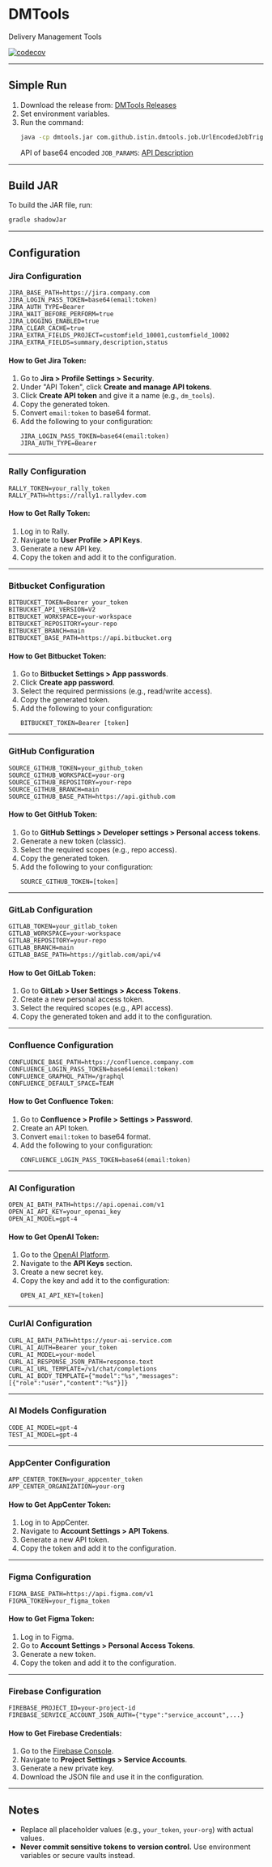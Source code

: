 # DMTools
Delivery Management Tools

[![codecov](https://codecov.io/gh/IstiN/dmtools/branch/main/graph/badge.svg)](https://codecov.io/gh/IstiN/dmtools)

---

## Simple Run
1. Download the release from: [DMTools Releases](https://github.com/IstiN/dmtools/releases)
2. Set environment variables.
3. Run the command:
   ```bash
   java -cp dmtools.jar com.github.istin.dmtools.job.UrlEncodedJobTrigger "$JOB_PARAMS"
   ```
   API of base64 encoded `JOB_PARAMS`: [API Description](https://github.com/IstiN/dmtools/blob/main/api_description.md)

---

## Build JAR
To build the JAR file, run:
```bash
gradle shadowJar
```

---

## Configuration

### Jira Configuration
```properties
JIRA_BASE_PATH=https://jira.company.com
JIRA_LOGIN_PASS_TOKEN=base64(email:token)
JIRA_AUTH_TYPE=Bearer
JIRA_WAIT_BEFORE_PERFORM=true
JIRA_LOGGING_ENABLED=true
JIRA_CLEAR_CACHE=true
JIRA_EXTRA_FIELDS_PROJECT=customfield_10001,customfield_10002
JIRA_EXTRA_FIELDS=summary,description,status
```

#### How to Get Jira Token:
1. Go to **Jira > Profile Settings > Security**.
2. Under "API Token", click **Create and manage API tokens**.
3. Click **Create API token** and give it a name (e.g., `dm_tools`).
4. Copy the generated token.
5. Convert `email:token` to base64 format.
6. Add the following to your configuration:
   ```properties
   JIRA_LOGIN_PASS_TOKEN=base64(email:token)
   JIRA_AUTH_TYPE=Bearer
   ```

---

### Rally Configuration
```properties
RALLY_TOKEN=your_rally_token
RALLY_PATH=https://rally1.rallydev.com
```

#### How to Get Rally Token:
1. Log in to Rally.
2. Navigate to **User Profile > API Keys**.
3. Generate a new API key.
4. Copy the token and add it to the configuration.

---

### Bitbucket Configuration
```properties
BITBUCKET_TOKEN=Bearer your_token
BITBUCKET_API_VERSION=V2
BITBUCKET_WORKSPACE=your-workspace
BITBUCKET_REPOSITORY=your-repo
BITBUCKET_BRANCH=main
BITBUCKET_BASE_PATH=https://api.bitbucket.org
```

#### How to Get Bitbucket Token:
1. Go to **Bitbucket Settings > App passwords**.
2. Click **Create app password**.
3. Select the required permissions (e.g., read/write access).
4. Copy the generated token.
5. Add the following to your configuration:
   ```properties
   BITBUCKET_TOKEN=Bearer [token]
   ```

---

### GitHub Configuration
```properties
SOURCE_GITHUB_TOKEN=your_github_token
SOURCE_GITHUB_WORKSPACE=your-org
SOURCE_GITHUB_REPOSITORY=your-repo
SOURCE_GITHUB_BRANCH=main
SOURCE_GITHUB_BASE_PATH=https://api.github.com
```

#### How to Get GitHub Token:
1. Go to **GitHub Settings > Developer settings > Personal access tokens**.
2. Generate a new token (classic).
3. Select the required scopes (e.g., repo access).
4. Copy the generated token.
5. Add the following to your configuration:
   ```properties
   SOURCE_GITHUB_TOKEN=[token]
   ```

---

### GitLab Configuration
```properties
GITLAB_TOKEN=your_gitlab_token
GITLAB_WORKSPACE=your-workspace
GITLAB_REPOSITORY=your-repo
GITLAB_BRANCH=main
GITLAB_BASE_PATH=https://gitlab.com/api/v4
```

#### How to Get GitLab Token:
1. Go to **GitLab > User Settings > Access Tokens**.
2. Create a new personal access token.
3. Select the required scopes (e.g., API access).
4. Copy the generated token and add it to the configuration.

---

### Confluence Configuration
```properties
CONFLUENCE_BASE_PATH=https://confluence.company.com
CONFLUENCE_LOGIN_PASS_TOKEN=base64(email:token)
CONFLUENCE_GRAPHQL_PATH=/graphql
CONFLUENCE_DEFAULT_SPACE=TEAM
```

#### How to Get Confluence Token:
1. Go to **Confluence > Profile > Settings > Password**.
2. Create an API token.
3. Convert `email:token` to base64 format.
4. Add the following to your configuration:
   ```properties
   CONFLUENCE_LOGIN_PASS_TOKEN=base64(email:token)
   ```

---

### AI Configuration
```properties
OPEN_AI_BATH_PATH=https://api.openai.com/v1
OPEN_AI_API_KEY=your_openai_key
OPEN_AI_MODEL=gpt-4
```

#### How to Get OpenAI Token:
1. Go to the [OpenAI Platform](https://platform.openai.com).
2. Navigate to the **API Keys** section.
3. Create a new secret key.
4. Copy the key and add it to the configuration:
   ```properties
   OPEN_AI_API_KEY=[token]
   ```

---

### CurlAI Configuration
```properties
CURL_AI_BATH_PATH=https://your-ai-service.com
CURL_AI_AUTH=Bearer your_token
CURL_AI_MODEL=your-model
CURL_AI_RESPONSE_JSON_PATH=response.text
CURL_AI_URL_TEMPLATE=/v1/chat/completions
CURL_AI_BODY_TEMPLATE={"model":"%s","messages":[{"role":"user","content":"%s"}]}
```

---

### AI Models Configuration
```properties
CODE_AI_MODEL=gpt-4
TEST_AI_MODEL=gpt-4
```

---

### AppCenter Configuration
```properties
APP_CENTER_TOKEN=your_appcenter_token
APP_CENTER_ORGANIZATION=your-org
```

#### How to Get AppCenter Token:
1. Log in to AppCenter.
2. Navigate to **Account Settings > API Tokens**.
3. Generate a new API token.
4. Copy the token and add it to the configuration.

---

### Figma Configuration
```properties
FIGMA_BASE_PATH=https://api.figma.com/v1
FIGMA_TOKEN=your_figma_token
```

#### How to Get Figma Token:
1. Log in to Figma.
2. Go to **Account Settings > Personal Access Tokens**.
3. Generate a new token.
4. Copy the token and add it to the configuration.

---

### Firebase Configuration
```properties
FIREBASE_PROJECT_ID=your-project-id
FIREBASE_SERVICE_ACCOUNT_JSON_AUTH={"type":"service_account",...}
```

#### How to Get Firebase Credentials:
1. Go to the [Firebase Console](https://console.firebase.google.com).
2. Navigate to **Project Settings > Service Accounts**.
3. Generate a new private key.
4. Download the JSON file and use it in the configuration.

---

## Notes
- Replace all placeholder values (e.g., `your_token`, `your-org`) with actual values.
- **Never commit sensitive tokens to version control.** Use environment variables or secure vaults instead.
